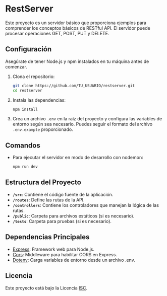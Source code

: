 # RestServer

Este proyecto es un servidor básico que proporciona ejemplos para comprender los conceptos básicos de RESTful API. El servidor puede procesar operaciones GET, POST, PUT y DELETE.

## Configuración

Asegúrate de tener Node.js y npm instalados en tu máquina antes de comenzar.

1. Clona el repositorio:

    ```bash
    git clone https://github.com/TU_USUARIO/restserver.git
    cd restserver
    ```

2. Instala las dependencias:

    ```bash
    npm install
    ```

3. Crea un archivo `.env` en la raíz del proyecto y configura las variables de entorno según sea necesario. Puedes seguir el formato del archivo `.env.example` proporcionado.

## Comandos

- Para ejecutar el servidor en modo de desarrollo con nodemon:

    ```bash
    npm run dev
    ```

## Estructura del Proyecto

- **`/src`**: Contiene el código fuente de la aplicación.
- **`/routes`**: Define las rutas de la API.
- **`/controllers`**: Contiene los controladores que manejan la lógica de las rutas.
- **`/public`**: Carpeta para archivos estáticos (si es necesario).
- **`/tests`**: Carpeta para pruebas (si es necesario).

## Dependencias Principales

- [Express](https://expressjs.com/): Framework web para Node.js.
- [Cors](https://www.npmjs.com/package/cors): Middleware para habilitar CORS en Express.
- [Dotenv](https://www.npmjs.com/package/dotenv): Carga variables de entorno desde un archivo .env.

## Licencia

Este proyecto está bajo la Licencia [ISC](LICENSE).
